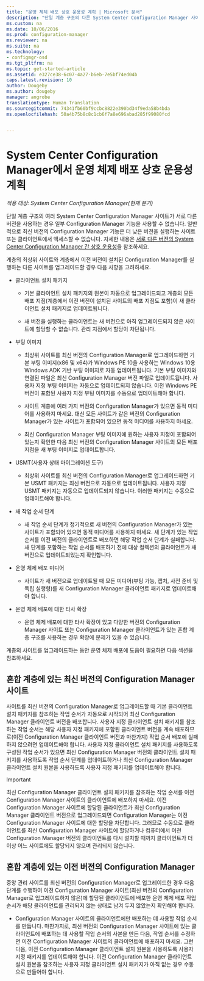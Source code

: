 ```yaml
---
title: "운영 체제 배포 상호 운용성 계획 | Microsoft 문서"
description: "단일 계층 구조의 다른 System Center Configuration Manager 사이트가 서로 다른 버전을 사용하는 경우 상호 운용성 문제를 고려해야 합니다."
ms.custom: na
ms.date: 10/06/2016
ms.prod: configuration-manager
ms.reviewer: na
ms.suite: na
ms.technology:
- configmgr-osd
ms.tgt_pltfrm: na
ms.topic: get-started-article
ms.assetid: e327ce38-6c07-4a27-b6eb-7e5bf74ed04b
caps.latest.revision: 10
author: Dougeby
ms.author: dougeby
manager: angrobe
translationtype: Human Translation
ms.sourcegitcommit: 74341fb60bf9ccbc8822e390bd34f9eda58b4bda
ms.openlocfilehash: 50a4b75b8c8c1cb6f7a8e696abad285f99080fcd


---
```

# <a name="planning-for-operating-system-deployment-interoperability-in-system-center-configuration-manager"></a>System Center Configuration Manager에서 운영 체제 배포 상호 운용성 계획

*적용 대상: System Center Configuration Manager(현재 분기)*

단일 계층 구조의 여러 System Center Configuration Manager 사이트가 서로 다른 버전을 사용하는 경우 일부 Configuration Manager 기능을 사용할 수 없습니다. 일반적으로 최신 버전의 Configuration Manager 기능은 더 낮은 버전을 실행하는 사이트 또는 클라이언트에서 액세스할 수 없습니다. 자세한 내용은 [서로 다른 버전의 System Center Configuration Manager 간 상호 운용성](../../core/plan-design/hierarchy/interoperability-between-different-versions.md)을 참조하세요.  

 계층의 최상위 사이트와 계층에서 이전 버전이 설치된 Configuration Manager를 실행하는 다른 사이트를 업그레이드할 경우 다음 사항을 고려하세요.  

-   클라이언트 설치 패키지  

    -   기본 클라이언트 설치 패키지의 원본이 자동으로 업그레이드되고 계층의 모든 배포 지점(계층에서 이전 버전이 설치된 사이트의 배포 지점도 포함)이 새 클라이언트 설치 패키지로 업데이트됩니다.  

    -   새 버전을 실행하는 클라이언트는 새 버전으로 아직 업그레이드되지 않은 사이트에 할당할 수 없습니다. 관리 지점에서 할당이 차단됩니다.  

-   부팅 이미지  

    -   최상위 사이트를 최신 버전의 Configuration Manager로 업그레이드하면 기본 부팅 이미지(x86 및 x64)가 Windows PE 10을 사용하는 Windows 10용 Windows ADK 기반 부팅 이미지로 자동 업데이트됩니다. 기본 부팅 이미지와 연결된 파일은 최신 Configuration Manager 버전 파일로 업데이트됩니다. 사용자 지정 부팅 이미지는 자동으로 업데이트되지 않습니다. 이전 Windows PE 버전이 포함된 사용자 지정 부팅 이미지를 수동으로 업데이트해야 합니다.  

    -   사이트 계층에 여러 가지 버전의 Configuration Manager가 있으면 동적 미디어를 사용하지 마세요. 대신 모든 사이트가 같은 버전의 Configuration Manager가 있는 사이트가 포함되어 있으면 동적 미디어를 사용하지 마세요.  

    -   최신 Configuration Manager 부팅 이미지에 원하는 사용자 지정이 포함되어 있는지 확인한 다음 최신 버전의 Configuration Manager 사이트의 모든 배포 지점을 새 부팅 이미지로 업데이트합니다.  

-   USMT(사용자 상태 마이그레이션 도구)  

    -   최상위 사이트를 최신 버전의 Configuration Manager로 업그레이드하면 기본 USMT 패키지는 최신 버전으로 자동으로 업데이트됩니다. 사용자 지정 USMT 패키지는 자동으로 업데이트되지 않습니다. 이러한 패키지는 수동으로 업데이트해야 합니다.  

-   새 작업 순서 단계  

    -   새 작업 순서 단계가 정기적으로 새 버전의 Configuration Manager가 있는 사이트가 포함되어 있으면 동적 미디어를 사용하지 마세요. 새 단계가 있는 작업 순서를 이전 버전의 클라이언트로 배포하면 해당 작업 순서 단계가 실패합니다. 새 단계를 포함하는 작업 순서를 배포하기 전에 대상 컬렉션의 클라이언트가 새 버전으로 업데이트되었는지 확인합니다.  

-   운영 체제 배포 미디어  

    -   사이트가 새 버전으로 업데이트될 때 모든 미디어(부팅 가능, 캡처, 사전 준비 및 독립 실행형)를 새 Configuration Manager 클라이언트 패키지로 업데이트해야 합니다.  

-   운영 체제 배포에 대한 타사 확장  

    -   운영 체제 배포에 대한 타사 확장이 있고 다양한 버전의 Configuration Manager 사이트 또는 Configuration Manager 클라이언트가 있는 혼합 계층 구조를 사용하는 경우 확장에 문제가 있을 수 있습니다.  

 계층의 사이트를 업그레이드하는 동안 운영 체제 배포에 도움이 필요하면 다음 섹션을 참조하세요.  

## <a name="latest-version-of-configuration-manager-sites-in-a-mixed-hierarchy"></a>혼합 계층에 있는 최신 버전의 Configuration Manager 사이트  
 사이트를 최신 버전의 Configuration Manager로 업그레이드할 때 기본 클라이언트 설치 패키지를 참조하는 작업 순서가 자동으로 시작되어 최신 Configuration Manager 클라이언트 버전을 배포합니다. 사용자 지정 클라이언트 설치 패키지를 참조하는 작업 순서는 해당 사용자 지정 패키지에 포함된 클라이언트 버전을 계속 배포하므로(이전 Configuration Manager 클라이언트 버전과 마찬가지) 작업 순서 배포에 실패하지 않으려면 업데이트해야 합니다. 사용자 지정 클라이언트 설치 패키지를 사용하도록 구성된 작업 순서가 있으면 최신 Configuration Manager 버전의 클라이언트 설치 패키지를 사용하도록 작업 순서 단계를 업데이트하거나 최신 Configuration Manager 클라이언트 설치 원본을 사용하도록 사용자 지정 패키지를 업데이트해야 합니다.  

> [!IMPORTANT]  
>  최신 Configuration Manager 클라이언트 설치 패키지를 참조하는 작업 순서를 이전 Configuration Manager 사이트의 클라이언트에 배포하지 마세요. 이전 Configuration Manager 사이트에 할당된 클라이언트가 최신 Configuration Manager 클라이언트 버전으로 업그레이드되면 Configuration Manager는 이전 Configuration Manager 사이트에 대한 할당을 차단합니다. 그러므로 수동으로 클라이언트를 최신 Configuration Manager 사이트에 할당하거나 컴퓨터에서 이전 Configuration Manager 버전의 클라이언트를 다시 설치할 때까지 클라이언트가 더 이상 어느 사이트에도 할당되지 않으며 관리되지 않습니다.  

## <a name="older-versions-of-configuration-manager-in-a-mixed-hierarchy"></a>혼합 계층에 있는 이전 버전의 Configuration Manager  
 중앙 관리 사이트를 최신 버전의 Configuration Manager로 업그레이드한 경우 다음 단계를 수행하여 이전 Configuration Manager 사이트(최신 버전의 Configuration Manager로 업그레이드하지 않은)에 할당된 클라이언트에 배포한 운영 체제 배포 작업 순서가 해당 클라이언트를 관리되지 않는 상태로 남겨 두지 않았는지 확인해야 합니다.  

-   Configuration Manager 사이트의 클라이언트에만 배포하는 데 사용할 작업 순서를 만듭니다. 마찬가지로, 최신 버전의 Configuration Manager 사이트에 있는 클라이언트에 배포하는 데 사용할 작업 순서의 사본을 만든 다음, 작업 순서를 수정하면 이전 Configuration Manager 사이트의 클라이언트에 배포하지 마세요. 그런 다음, 이전 Configuration Manager 클라이언트 설치 원본을 사용하도록 사용자 지정 패키지를 업데이트해야 합니다. 이전 Configuration Manager 클라이언트 설치 원본을 참조하는 사용자 지정 클라이언트 설치 패키지가 아직 없는 경우 수동으로 만들어야 합니다.  



<!--HONumber=Dec16_HO3-->


